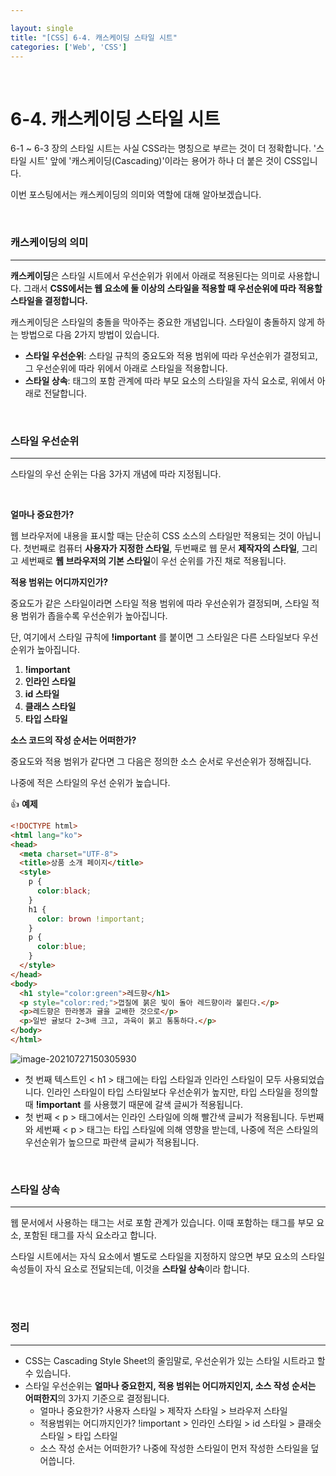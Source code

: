 ```yaml
---

layout: single
title: "[CSS] 6-4. 캐스케이딩 스타일 시트"
categories: ['Web', 'CSS']
---
```


<br>

# 6-4. 캐스케이딩 스타일 시트

6-1 ~ 6-3 장의 스타일 시트는 사실 CSS라는 명칭으로 부르는 것이 더 정확합니다. '스타일 시트' 앞에 '캐스케이딩(Cascading)'이라는 용어가 하나 더 붙은 것이 CSS입니다. 

이번 포스팅에서는 캐스케이딩의 의미와 역할에 대해 알아보겠습니다. 

<br>

### 캐스케이딩의 의미

---

**캐스케이딩**은 스타일 시트에서 우선순위가 위에서 아래로 적용된다는 의미로 사용합니다. 그래서 **CSS에서는 웹 요소에 둘 이상의 스타일을 적용할 때 우선순위에 따라 적용할 스타일을 결정합니다.**

캐스케이딩은 스타일의 충돌을 막아주는 중요한 개념입니다. 스타일이 충돌하지 않게 하는 방법으로 다음 2가지 방법이 있습니다. 

* **스타일 우선순위**: 스타일 규칙의 중요도와 적용 범위에 따라 우선순위가 결정되고, 그 우선순위에 따라 위에서 아래로 스타일을 적용합니다. 
* **스타일 상속**: 태그의 포함 관계에 따라 부모 요소의 스타일을 자식 요소로, 위에서 아래로 전달합니다. 

<br>

### 스타일 우선순위

---

스타일의 우선 순위는 다음 3가지 개념에 따라 지정됩니다. 

<br>

**얼마나 중요한가?**

웹 브라우저에 내용을 표시할 때는 단순히 CSS 소스의 스타일만 적용되는 것이 아닙니다. 첫번째로 컴퓨터 **사용자가 지정한 스타일**, 두번째로 웹 문서 **제작자의 스타일**, 그리고 세번째로 **웹 브라우저의 기본 스타일**이 우선 순위를 가진 채로 적용됩니다. 

**적용 범위는 어디까지인가?**

중요도가 같은 스타일이라면 스타일 적용 범위에 따라 우선순위가 결정되며, 스타일 적용 범위가 좁을수록 우선순위가 높아집니다. 

단, 여기에서 스타일 규칙에 **!important** 를 붙이면 그 스타일은 다른 스타일보다 우선 순위가 높아집니다. 

1. **!important**
2. **인라인 스타일**
3. **id 스타일**
4. **클래스 스타일**
5. **타입 스타일**

**소스 코드의 작성 순서는 어떠한가?**

중요도와 적용 범위가 같다면 그 다음은 정의한 소스 순서로 우선순위가 정해집니다. 

나중에 적은 스타일의 우선 순위가 높습니다. 

👍 **예제**

```html
<!DOCTYPE html>
<html lang="ko">
<head>
  <meta charset="UTF-8">
  <title>상품 소개 페이지</title>
  <style>
    p {
      color:black;
    } 
    h1 {
      color: brown !important;
    } 
    p {
      color:blue;
    }
  </style>
</head>
<body>
  <h1 style="color:green">레드향</h1>
  <p style="color:red;">껍질에 붉은 빛이 돌아 레드향이라 불린다.</p>
  <p>레드향은 한라봉과 귤을 교배한 것으로</p>
  <p>일반 귤보다 2~3배 크고, 과육이 붉고 통통하다.</p>    
</body>
</html> 
```

![image-20210727150305930](https://user-images.githubusercontent.com/70505378/127103829-e019292c-de0d-4eaf-9dcd-014ba6f75c11.png)

* 첫 번째 텍스트인 < h1 > 태그에는 타입 스타일과 인라인 스타일이 모두 사용되었습니다. 인라인 스타일이 타입 스타일보다 우선순위가 높지만, 타입 스타일을 정의할 때 **!important** 를 사용했기 때문에 갈색 글씨가 적용됩니다. 
* 첫 번째 < p > 태그에서는 인라인 스타일에 의해 빨간색 글씨가 적용됩니다. 두번째와 세번째 < p > 태그는 타입 스타일에 의해 영향을 받는데, 나중에 적은 스타일의 우선순위가 높으므로 파란색 글씨가 적용됩니다. 

<br>

### 스타일 상속

---

웹 문서에서 사용하는 태그는 서로 포함 관계가 있습니다. 이때 포함하는 태그를 부모 요소, 포함된 태그를 자식 요소라고 합니다. 

스타일 시트에서는 자식 요소에서 별도로 스타일을 지정하지 않으면 부모 요소의 스타일 속성들이 자식 요소로 전달되는데, 이것을 **스타일 상속**이라 합니다. 

<br>

<br>

### 정리

---

* CSS는 Cascading Style Sheet의 줄임말로, 우선순위가 있는 스타일 시트라고 할 수 있습니다. 
* 스타일 우선순위는 **얼마나 중요한지, 적용 범위는 어디까지인지, 소스 작성 순서는 어떠한지**의 3가지 기준으로 결정됩니다. 
  * 얼마나 중요한가? 사용자 스타일 > 제작자 스타일 > 브라우저 스타일
  * 적용범위는 어디까지인가? !important > 인라인 스타일 > id 스타일 > 클래슷 스타일 > 타입 스타일
  * 소스 작성 순서는 어떠한가? 나중에 작성한 스타일이 먼저 작성한 스타일을 덮어씁니다. 